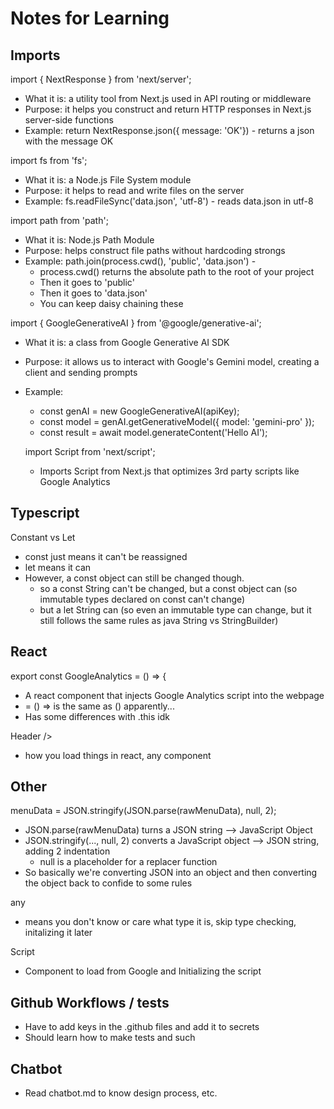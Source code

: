 # Notes for Learning

## Imports

import { NextResponse } from 'next/server';
- What it is: a utility tool from Next.js used in API routing or middleware
- Purpose: it helps you construct and return HTTP responses in Next.js server-side functions
- Example: return NextResponse.json({ message: 'OK'}) - returns a json with the message OK

import fs from 'fs';
- What it is: a Node.js File System module
- Purpose: it helps to read and write files on the server
- Example: fs.readFileSync('data.json', 'utf-8') - reads data.json in utf-8

import path from 'path';
- What it is: Node.js Path Module
- Purpose: helps construct file paths without hardcoding strongs
- Example: path.join(process.cwd(), 'public', 'data.json') - 
    - process.cwd() returns the absolute path to the root of your project
    - Then it goes to 'public'
    - Then it goes to 'data.json'
    - You can keep daisy chaining these

import { GoogleGenerativeAI } from '@google/generative-ai';
- What it is: a class from Google Generative AI SDK
- Purpose: it allows us to interact with Google's Gemini model, creating a client and sending prompts
- Example: 
    - const genAI = new GoogleGenerativeAI(apiKey);
    - const model = genAI.getGenerativeModel({ model: 'gemini-pro' });
    - const result = await model.generateContent('Hello AI');

  import Script from 'next/script';
  - Imports Script from Next.js that optimizes 3rd party scripts like Google Analytics

## Typescript

Constant vs Let
- const just means it can't be reassigned 
- let means it can
- However, a const object can still be changed though.
    - so a const String can't be changed, but a const object can (so immutable types declared on const can't change)
    - but a let String can (so even an immutable type can change, but it still follows the same rules as java String vs StringBuilder)

## React
export const GoogleAnalytics = () => {
- A react component that injects Google Analytics script into the webpage
- = () => is the same as () apparently...
- Has some differences with .this idk

Header />
- how you load things in react, any component

## Other

menuData = JSON.stringify(JSON.parse(rawMenuData), null, 2);
- JSON.parse(rawMenuData) turns a JSON string --> JavaScript Object
- JSON.stringify(..., null, 2) converts a JavaScript object --> JSON string, adding 2 indentation
    - null is a placeholder for a replacer function
- So basically we're converting JSON into an object and then converting the object back to confide to some rules

any
- means you don't know or care what type it is, skip type checking, initalizing it later

Script
- Component to load from Google and Initializing the script

## Github Workflows / tests
- Have to add keys in the .github files and add it to secrets
- Should learn how to make tests and such

## Chatbot
- Read chatbot.md to know design process, etc.